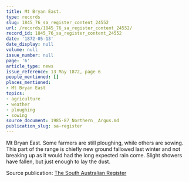 ```yaml
---
title: Mt Bryan East.
type: records
slug: 1845_76_sa_register_content_24552
url: /records/1845_76_sa_register_content_24552/
record_id: 1845_76_sa_register_content_24552
date: '1872-05-13'
date_display: null
volume: null
issue_number: null
page: '6'
article_type: news
issue_reference: 13 May 1872, page 6
people_mentioned: []
places_mentioned:
- Mt Bryan East
topics:
- agriculture
- weather
- ploughing
- sowing
source_document: 1985-87_Northern__Argus.md
publication_slug: sa-register
---
```


Mt Bryan East.  Some farmers are still ploughing, while others are sowing.  This part of the range is chiefly new ground fallowed last winter and not breaking up as it would had the long expected rain come.  Slight showers have fallen, but just enough to lay the dust.

Source publication: [The South Australian Register](/publications/sa-register/)
